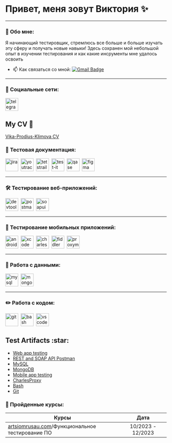 # Привет, меня зовут Виктория :sparkles:

---

### :blue_heart: Обо мне:

Я начинающий тестировщик, стремлюсь все больше и больше изучать эту сферу и получать новые навыки! Здесь сохранен мой небольшой опыт в изучении тестирования и как какие инсрументы мне удалось освоить

- 📫 Как связаться со мной: [![Gmail Badge](https://img.shields.io/badge/-Gmail-red?style=flat&logo=Gmail&logoColor=white)](mailto:prodius.vistrella@gmail.com)

---

### 🤝 Социальные сети:

</a>
    <a href="https://t.me/Prodivik" target="_blank">
      <img src="https://cdn-icons-png.flaticon.com/512/2111/2111646.png" width="40" height="40" alt="telegram" />
    </a>
  </div>


## My CV :blue_book:
[Vika-Prodius-Klimova CV](https://drive.google.com/file/d/1pjrL0w7wDzXrZIkbuQmmlbbHFMRutjDc/view?usp=sharing)


### 📁 Тестовая документация:

<div>
  <img src="https://cdn.jsdelivr.net/gh/devicons/devicon/icons/jira/jira-original.svg" title="jira" alt="jira" width="40" height="40"/>&nbsp
  <img src="https://upload.wikimedia.org/wikipedia/commons/thumb/8/8d/YouTrack_Icon.svg/1024px-YouTrack_Icon.svg.png?20200803082248" title="youtrack" alt="youtrack" width="40" height="40"/>&nbsp
  <img src="https://codahosted.io/packs/21236/unversioned/assets/LOGO/ba1091c59bab89cd2fd0f289622731fe16113d7b00905abe64759c313a4b73b76c1b0426076ed76cb74752234c734131df46992d5b8b48fc13e264240e4f7119f736cfeb64df36ded54b5cbf6198b9cadedf18dd0cac5c7dbcd16e6336c29363cd1292ba" title="testrail" alt="tetstrail" width="40" height="40"/>&nbsp
  <img src="https://docs.testit.software/images/testit_logo_icon.png" title="test-it" alt="test-it" width="40" height="40"/>&nbsp
  <img src="https://luna1.co/eb0187.png" title="qase" alt="qase" width="40" height="40"/>&nbsp
  <img src="https://cdn.jsdelivr.net/gh/devicons/devicon/icons/figma/figma-original.svg" title="figma" alt="figma" width="40" height="40"/>&nbsp
</div>

---

### 🛠 Тестирование веб-приложений:

<div>
  <img src="https://d33wubrfki0l68.cloudfront.net/38b5c953a4667366685d55db55d057c86db1fc54/a0fdc/static/acae6b24d940347661ca901ea07f47c1/chrome-dev-logo-icon.png" title="devtools" alt="devtools" width="40" height="40"/>&nbsp
  <img src="https://seeklogo.com/images/P/postman-logo-0087CA0D15-seeklogo.com.png" title="postman" alt="postman" width="40" height="40"/>&nbsp
  <img src="https://static0.smartbear.co/smartbearbrand/media/images/home/soapui-icon.svg" title="soapui" alt="soapui" width="40" height="40"/>&nbsp
</div>

---

### 📱 Тестирование мобильных приложений:

<div>
  <img src="https://cdn.jsdelivr.net/gh/devicons/devicon/icons/androidstudio/androidstudio-original.svg" title="android-studio" alt="android-studio" width="40" height="40"/>&nbsp
  <img src="https://cdn.jsdelivr.net/gh/devicons/devicon/icons/xcode/xcode-original.svg" title="xcode" alt="xcode" width="40" height="40"/>&nbsp
  <img src="https://cdn.icon-icons.com/icons2/3053/PNG/512/charles_proxy_macos_bigsur_icon_190302.png" title="charles-proxy" alt="charles-proxy" width="40" height="40"/>&nbsp
  <img src="https://www.megaleechers.com/storage/Fiddler-Everywhere-Icon.png" title="fiddler" alt="fiddler" width="40" height="40"/>&nbsp
  <img src="https://pbs.twimg.com/profile_images/1589614420766126080/slAIVDtr_400x400.jpg" title="proxyman" alt="proxyman" width="40" height="40"/>&nbsp
</div>


---

### 💾 Работа с данными:

<div>
  <img src="https://cdn.jsdelivr.net/gh/devicons/devicon/icons/mysql/mysql-original.svg" title="mysql" alt="mysql" width="40" height="40"/>&nbsp
  <img src="https://cdn.jsdelivr.net/gh/devicons/devicon/icons/mongodb/mongodb-original.svg" title="mongodb" alt="mongodb" width="40" height="40"/>&nbsp
</div>

---

### ✏️ Работа с кодом:

<div>
  <img src="https://cdn.jsdelivr.net/gh/devicons/devicon/icons/git/git-original.svg" title="git" alt="git" width="40" height="40"/>&nbsp
  <img src="https://upload.wikimedia.org/wikipedia/commons/thumb/4/4b/Bash_Logo_Colored.svg/1024px-Bash_Logo_Colored.svg.png?20180723054350" title="bash" alt="bash" width="40" height="40"/>&nbsp
  <img src="https://cdn.jsdelivr.net/gh/devicons/devicon/icons/vscode/vscode-original.svg" title="vscode" alt="vscode" width="40" height="40"/>&nbsp
  
</p>
<h2>Test Artifacts :star:</h2>
<p> 
 <ul>
<li>  <a href="https://github.com/Vika-Prodius-Klimova/Web-app-testing">Web app testing</a>  </li>
<li>  <a href="https://github.com/Vika-Prodius-Klimova/REST-and-SOAP-API-Postman"> REST and SOAP API Postman </a>   </li>
<li> <a href="https://github.com/Vika-Prodius-Klimova/MySQL">MySQL</a>   </li>
<li>  <a href="https://github.com/Vika-Prodius-Klimova/MongoDB">MongoDB</a>  </li>
<li>  <a href="https://github.com/Vika-Prodius-Klimova/Mobile-app-testing"> Mobile app testing</a>   </li>
<li> <a href="https://github.com/Vika-Prodius-Klimova/Charles-Proxy"> CharlesProxy</a>  </li>
<li> <a href="https://github.com/Vika-Prodius-Klimova/Bash"> Bash </a>  </li>
<li> <a href="https://github.com/Vika-Prodius-Klimova/Git"> Git </a> </li>
</ul>

### :gem: Пройденные курсы:

| Курсы                                                           | Дата              |
| ----------------------------------------------------------------| :---------------: |
| [artsiomrusau.com](https://artsiomrusau.com/)/Функциональное тестирование ПО                 | 10/2023 - 12/2023 |


